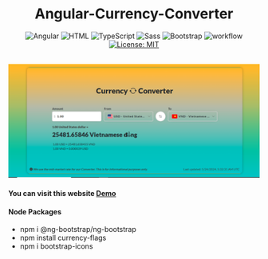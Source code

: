 <h1 align="center"> Angular-Currency-Converter  </h1>
<div align="center">

![Angular](https://img.shields.io/badge/Angular-DD0031?logo=angular&logoColor=white)
![HTML](https://img.shields.io/badge/HTML5-E34F26?logo=html5&logoColor=white)
![TypeScript](https://img.shields.io/badge/TypeScript-007ACC?logo=typescript&logoColor=white)
![Sass](https://img.shields.io/badge/Sass-CC6699?logo=sass&logoColor=white)
![Bootstrap](https://img.shields.io/badge/Bootstrap-563D7C?logo=bootstrap&logoColor=white)
![workflow](https://github.com/daniel-szulc/angular-currency-converter/actions/workflows/pages/pages-build-deployment/badge.svg)
[![License: MIT](https://img.shields.io/badge/License-MIT-yellow.svg)](https://opensource.org/licenses/MIT)

</div>
</br>
<img src='./src/assets/ccapp.PNG'>

<h4> You can visit this website <a href="https://currencycconverter.vercel.app/" target="_blank">Demo</a></h4>

<h4>Node Packages</h4>

<ul style="list-style-type:disc;">
  <li>npm i @ng-bootstrap/ng-bootstrap</li>
  <li>npm install currency-flags</li>
  <li>npm i bootstrap-icons</li>
</ul>
